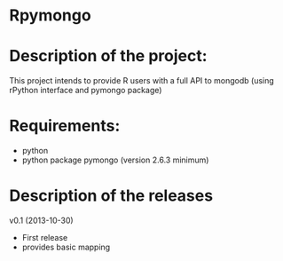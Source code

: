 Rpymongo
========

# Description of the project: 
This project intends to provide R users with a full API to mongodb (using rPython interface and pymongo package)


# Requirements:
- python 
- python package pymongo (version 2.6.3 minimum)


# Description of the releases
v0.1 (2013-10-30)
- First release  
- provides basic mapping  

